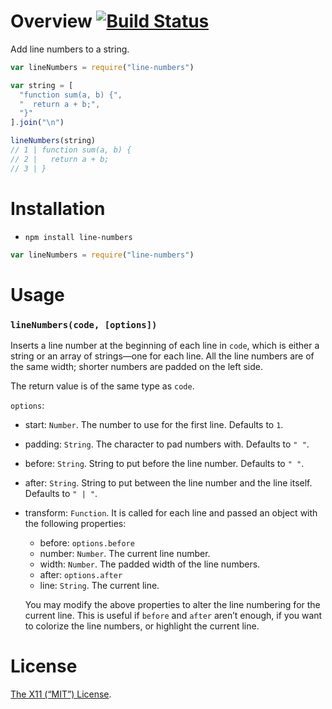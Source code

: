Overview [![Build Status](https://travis-ci.org/lydell/line-numbers.svg?branch=master)](https://travis-ci.org/lydell/line-numbers)
========

Add line numbers to a string.

```js
var lineNumbers = require("line-numbers")

var string = [
  "function sum(a, b) {",
  "  return a + b;",
  "}"
].join("\n")

lineNumbers(string)
// 1 | function sum(a, b) {
// 2 |   return a + b;
// 3 | }
```


Installation
============

- `npm install line-numbers`

```js
var lineNumbers = require("line-numbers")
```


Usage
=====

### `lineNumbers(code, [options])` ###

Inserts a line number at the beginning of each line in `code`, which is either a
string or an array of strings—one for each line. All the line numbers are of the
same width; shorter numbers are padded on the left side.

The return value is of the same type as `code`.

`options`:

- start: `Number`. The number to use for the first line. Defaults to `1`.
- padding: `String`. The character to pad numbers with. Defaults to `" "`.
- before: `String`. String to put before the line number. Defaults to `" "`.
- after: `String`. String to put between the line number and the line itself.
  Defaults to `" | "`.
- transform: `Function`. It is called for each line and passed an object with
  the following properties:

  - before: `options.before`
  - number: `Number`. The current line number.
  - width: `Number`. The padded width of the line numbers.
  - after: `options.after`
  - line: `String`. The current line.

  You may modify the above properties to alter the line numbering for the
  current line. This is useful if `before` and `after` aren’t enough, if you
  want to colorize the line numbers, or highlight the current line.


License
=======

[The X11 (“MIT”) License](LICENSE).
